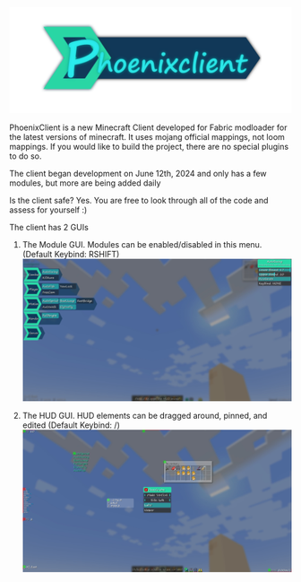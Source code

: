 ![Screenshot](pictures/Logo2.png)

PhoenixClient is a new Minecraft Client developed for Fabric modloader for the latest versions of minecraft.
It uses mojang official mappings, not loom mappings. If you would like to build the project, there are no special plugins to do so.

The client began development on June 12th, 2024 and only has a few modules, but more are being added daily

Is the client safe? Yes. You are free to look through all of the code and assess for yourself :)

The client has 2 GUIs

1) The Module GUI. Modules can be enabled/disabled in this menu. (Default Keybind: RSHIFT)
![Screenshot](pictures/mainGUI.jpg)

2) The HUD GUI. HUD elements can be dragged around, pinned, and edited (Default Keybind: /)
![Screenshot](pictures/hudGUI.jpg)
